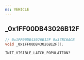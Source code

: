 ```yaml
---
ns: VEHICLE
---
```

## _0x1FF00DB43026B12F

```c
// 0x1FF00DB43026B12F 0x37BC6ACB
void _0x1FF00DB43026B12F();
```

```
INIT_VISIBLE_LATCH_POPULATION?
```

